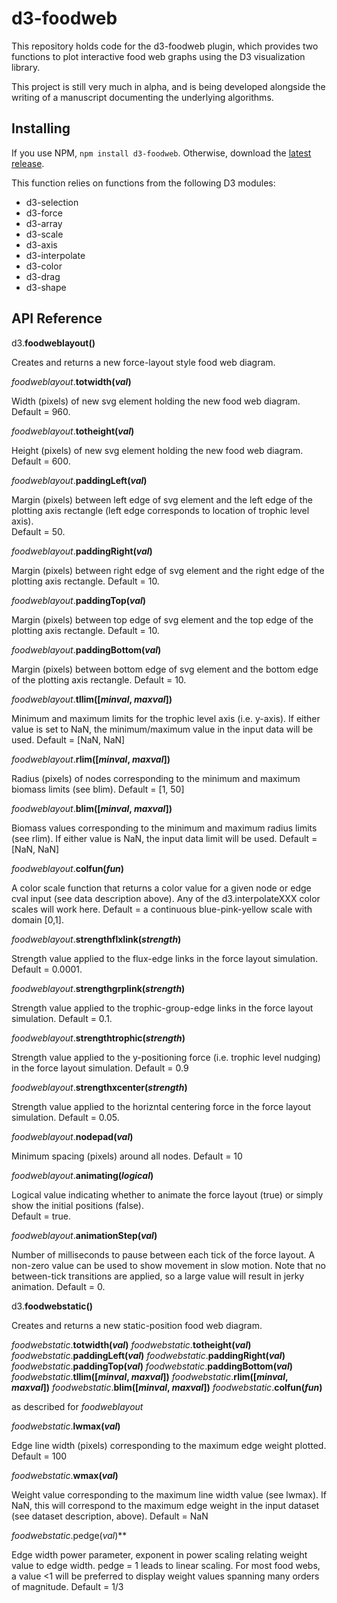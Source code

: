 # d3-foodweb

This repository holds code for the d3-foodweb plugin, which provides two functions to plot interactive food web graphs using the D3 visualization library.  

This project is still very much in alpha, and is being developed alongside the writing of a manuscript documenting the underlying algorithms.  

## Installing

If you use NPM, `npm install d3-foodweb`. Otherwise, download the [latest release](https://github.com/kakearney/d3-foodweb/releases/latest).

This function relies on functions from the following D3 modules:

- d3-selection
- d3-force
- d3-array
- d3-scale
- d3-axis
- d3-interpolate
- d3-color
- d3-drag
- d3-shape

## API Reference

d3.**foodweblayout()**

Creates and returns a new force-layout style food web diagram.

*foodweblayout*.**totwidth(*val*)**

Width (pixels) of new svg element holding the new food web diagram.  
Default = 960.

*foodweblayout*.**totheight(*val*)**

Height (pixels) of new svg element holding the new food web diagram.  
Default = 600.

*foodweblayout*.**paddingLeft(*val*)**

Margin (pixels) between left edge of svg element and the left edge of the plotting axis rectangle (left edge corresponds to location of trophic level axis).  
Default = 50.

*foodweblayout*.**paddingRight(*val*)**

Margin (pixels) between right edge of svg element and the right edge of the plotting axis rectangle. 
Default = 10.

*foodweblayout*.**paddingTop(*val*)**

Margin (pixels) between top edge of svg element and the top edge of the plotting axis rectangle. 
Default = 10.

*foodweblayout*.**paddingBottom(*val*)**

Margin (pixels) between bottom edge of svg element and the bottom edge of the plotting axis rectangle. 
Default = 10.

*foodweblayout*.**tllim([*minval*, *maxval*])**

Minimum and maximum limits for the trophic level axis (i.e. y-axis).  If either value is set to NaN, the minimum/maximum value in the input data will be used. 
Default = [NaN, NaN]

*foodweblayout*.**rlim([*minval*, *maxval*])**

Radius (pixels) of nodes corresponding to the minimum and maximum biomass limits (see blim). 
Default = [1, 50]

*foodweblayout*.**blim([*minval*, *maxval*])**

Biomass values corresponding to the minimum and maximum radius limits (see rlim).  If either value is NaN, the input data limit will be used. 
Default = [NaN, NaN]

*foodweblayout*.**colfun(*fun*)**

A color scale function that returns a color value for a given node or edge cval input (see data description above).  Any of the d3.interpolateXXX color scales will work here. 
Default = a continuous blue-pink-yellow scale with domain [0,1].

*foodweblayout*.**strengthflxlink(*strength*)**

Strength value applied to the flux-edge links in the force layout simulation. 
Default = 0.0001.

*foodweblayout*.**strengthgrplink(*strength*)**

Strength value applied to the trophic-group-edge links in the force layout simulation. 
Default = 0.1.

*foodweblayout*.**strengthtrophic(*strength*)**

Strength value applied to the y-positioning force (i.e. trophic level nudging) in the force layout simulation. 
Default = 0.9

*foodweblayout*.**strengthxcenter(*strength*)**

Strength value applied to the horizntal centering force in the force layout simulation. 
Default = 0.05.

*foodweblayout*.**nodepad(*val*)**

Minimum spacing (pixels) around all nodes.
Default = 10

*foodweblayout*.**animating(*logical*)**

Logical value indicating whether to animate the force layout (true) or simply show the initial positions (false).  
Default = true.

*foodweblayout*.**animationStep(*val*)**

Number of milliseconds to pause between each tick of the force layout.  A non-zero value can be used to show movement in slow motion.  Note that no between-tick transitions are applied, so a large value will result in jerky animation. 
Default = 0.

d3.**foodwebstatic()**

Creates and returns a new static-position food web diagram.

*foodwebstatic*.**totwidth(*val*)**
*foodwebstatic*.**totheight(*val*)**
*foodwebstatic*.**paddingLeft(*val*)**
*foodwebstatic*.**paddingRight(*val*)**
*foodwebstatic*.**paddingTop(*val*)**
*foodwebstatic*.**paddingBottom(*val*)**
*foodwebstatic*.**tllim([*minval*, *maxval*])**
*foodwebstatic*.**rlim([*minval*, *maxval*])**
*foodwebstatic*.**blim([*minval*, *maxval*])**
*foodwebstatic*.**colfun(*fun*)**

as described for *foodweblayout*

*foodwebstatic*.**lwmax(*val*)**

Edge line width (pixels) corresponding to the maximum edge weight plotted.
Default = 100

*foodwebstatic*.**wmax(*val*)**

Weight value corresponding to the maximum line width value (see lwmax).  If NaN, this will correspond to the maximum edge weight in the input dataset (see dataset description, above).
Default = NaN

*foodwebstatic*.pedge(*val*)**

Edge width power parameter, exponent in power scaling relating weight value to edge width.  pedge = 1 leads to linear scaling.  For most food webs, a value <1 will be preferred to display weight values spanning many orders of magnitude.
Default = 1/3

